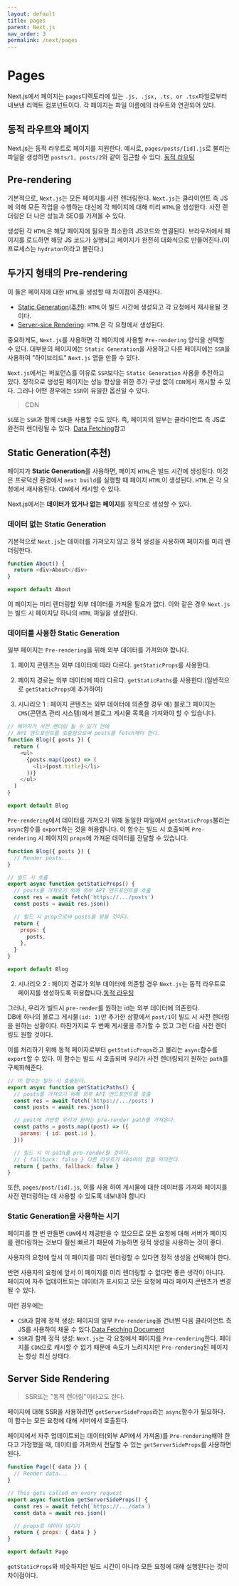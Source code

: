 ```yaml
---
layout: default
title: pages
parent: Next.js
nav_order: 3
permalink: /next/pages
---
```


# Pages
Next.js에서 페이지는 `pages`디렉토리에 있는 `.js, .jsx, .ts, or .tsx`파일로부터 내보낸 리액트 컴포넌트이다. 각 페이지는 파일 이름에의 라우트와 연관되어 있다.

## 동적 라우트와 페이지
Next.js는 동적 라우트로 페이지를 지원한다. 예시로, `pages/posts/[id].js`로 불리는 파일을 생성하면 `posts/1, posts/2`와 같이 접근할 수 있다. [동적 라우팅](https://nextjs.org/docs/routing/dynamic-routes)

## Pre-rendering
기본적으로, `Next.js`는 모든 페이지를 사전 렌더링한다. `Next.js`는 클라이언트 측 JS에 의해 모든 작업을 수행하는 대신에 각 페이지에 대해 미리 `HTML`을 생성한다. 사전 렌더링은 더 나은 성능과 SEO를 가져올 수 있다.

생성된 각 `HTML`은 해당 페이지에 필요한 최소한의 JS코드와 연결된다. 브라우저에서 페이지를 로드하면 해당 JS 코드가 실행되고 페이지가 완전히 대화식으로 만들어진다.(이 프로세스는 `hydraton`이라고 불린다.)

## 두가지 형태의 Pre-rendering
이 둘은 페이지에 대한 `HTML`을 생성할 때 차이점이 존재한다.
- [Static Generation(추천)](https://nextjs.org/docs/basic-features/pages#static-generation-recommended): `HTML`이 빌드 시간에 생성되고 각 요청에서 재사용될 것이다.
- [Server-sice Rendering](https://nextjs.org/docs/basic-features/pages#server-side-rendering): `HTML`은 각 요청에서 생성된다.

중요하게도, `Next.js`를 사용하면 각 페이지에 사용할 `Pre-rendering` 양식을 선택할 수 있다. 대부분의 페이지에는 `Static Generation`을 사용하고 다른 페이지에는 `SSR`을 사용하여 "하이브리드" `Next.js` 앱을 만들 수 있다.

`Next.js`에서는 퍼포먼스를 이유로 `SSR`보다는 `Static Generation` 사용을 추천하고 있다. 정적으로 생성된 페이지는 성능 향상을 위한 추가 구성 없이 `CDN`에서 캐시할 수 있다. 그러나 어떤 경우에는 `SSR`이 유일한 옵션일 수 있다.

> CDN<br>


`SG`또는 `SSR`과 함께 `CSR`을 사용할 수도 있다. 즉, 페이지의 일부는 클라이언트 측 JS로 완전히 렌더링될 수 있다. [Data Fetching](https://nextjs.org/docs/basic-features/data-fetching/client-side)참고

## Static Generation(추천)
페이지가 **Static Generation**를 사용하면, 페이지 `HTML`은 빌드 시간에 생성된다. 이것은 프로덕션 환경에서 `next build`를 실행할 때 페이지 `HTML`이 생성된다. `HTML`은 각 요청에서 재사용된다. `CDN`에서 캐시할 수 있다.

Next.js에서는 **데이터가 있거나 없는 페이지**를 정적으로 생성할 수 있다.

### 데이터 없는 Static Generation
기본적으로 `Next.js`는 데이터를 가져오지 않고 정적 생성을 사용하여 페이지를 미리 렌더링한다.
``` js
function About() {
  return <div>About</div>
}

export default About
```
이 페이지는 미리 렌더링할 외부 데이터를 가져올 필요가 없다. 이와 같은 경우 `Next.js`는 빌드 시 페이지당 하나의 `HTML` 파일을 생성한다.

### 데이터를 사용한 Static Generation
일부 페이지는 `Pre-rendering`을 위해 외부 데이터를 가져와야 합니다.
1. 페이지 콘텐츠는 외부 데이터에 따라 다르다. `getStaticProps`를 사용한다.
2. 페이지 경로는 외부 데이터에 따라 다르다. `getStaticPaths`를 사용한다.(일반적으로 `getStaticProps`에 추가하여)

1. 시나리오 1 : 페이지 콘텐츠는 외부 데이터에 의존할 경우
예) 블로그 페이지는 `CMS`(콘텐츠 관리 시스템)에서 블로그 게시물 목록을 가져와야 할 수 있습니다.

``` js
// 페이지가 사전 렌더링 될 수 있기 전에
// API 엔드포인트를 호출함으로써 posts를 fetch해야 한다.
function Blog({ posts }) {
  return (
    <ul>
      {posts.map((post) => (
        <li>{post.title}</li>
      ))}
    </ul>
  )
}

export default Blog
```

`Pre-rendering`에서 데이터를 가져오기 위해 동일한 파일에서 `getStaticProps`불리는 `async`함수를 `export`하는 것을 허용합니다. 이 함수는 빌드 시 호출되며 `Pre-rendering` 시 페이지의 `props`에 가져온 데이터를 전달할 수 있습니다.

``` js
function Blog({ posts }) {
  // Render posts...
}

// 빌드 시 호출
export async function getStaticProps() {
  // posts를 가져오기 위해 외부 API 엔드포인트를 호출
  const res = await fetch('https://.../posts')
  const posts = await res.json()

  // 빌드 시 prop으로써 posts를 받을 것이다.
  return {
    props: {
      posts,
    },
  }
}

export default Blog
```

2. 시나리오 2 : 페이지 경로가 외부 데이터에 의존할 경우
`Next.js`는 동적 라우트로 페이지를 생성하도록 허용합니다.[동적 라우팅](#동적-라우트와-페이지)

그러나, 우리가 빌드시 `pre-render`를 원하는 id는 외부 데이터에 의존한다.<br>
DB에 하나의 블로그 게시물`(id: 1)`만 추가한 상황에서 `post/1`이 빌드 시 사전 렌더링을 원하는 상황이다. 마찬가지로 두 번째 게시물을 추가할 수 있고 그런 다음 사전 렌더링도 원할 것이다.

이를 처리하기 위해 동적 페이지로부터 `getStaticProps`라고 불리는 `async`함수를 `export`할 수 있다. 이 함수는 빌드 시 호출되며 우리가 사전 렌더링되기 원하는 `path`를 구체화해준다.

``` js
// 이 함수는 빌드 시 호출된다.
export async function getStaticPaths() {
  // posts를 가져오기 위해 외부 API 엔드포인트를 호출
  const res = await fetch('https://.../posts')
  const posts = await res.json()

  // post에 기반한 우리가 원하는 pre-render path를 가져온다.
  const paths = posts.map((post) => ({
    params: { id: post.id },
  }))

  // 빌드 시 이 path를 pre-render할 것이다.
  // { fallback: false } 다른 라우트가 404여야 함을 의미한다.
  return { paths, fallback: false }
}
```

또한, `pages/post/[id].js`, 
이를 사용 하여 게시물에 대한 데이터를 가져와 페이지를 사전 렌더링하는 데 사용할 수 있도록 내보내야 합니다

### Static Generation을 사용하는 시기
페이지를 한 번 만들면 `CDN`에서 제공받을 수 있으므로 모든 요청에 대해 서버가 페이지를 렌더링하는 것보다 훨씬 빠르기 때문에 가능하면 정적 생성을 사용하는 것이 좋다.

사용자의 요청에 앞서 이 페이지를 미리 렌더링할 수 있다면 정적 생성을 선택해야 한다.

반면 사용자의 요청에 앞서 이 페이지를 미리 렌더링할 수 없다면 좋은 생각이 아니다. 페이지에 자주 업데이트되는 데이터가 표시되고 모든 요청에 따라 페이지 콘텐츠가 변경될 수 있다.

이런 경우에는
- `CSR`과 함께 정적 생성: 페이지의 일부 `Pre-rendering`을 건너뛴 다음 클라이언트 측 JS를 사용하여 채울 수 있다.[Data Fetching Document](https://nextjs.org/docs/basic-features/data-fetching/client-side)
- `SSR`과 함께 정적 생성: `Next.js`는 각 요청에서 페이지를 `Pre-rendering`한다. 페이지를 `CDN`으로 캐시할 수 없기 때문에 속도가 느려지지만 `Pre-rendering`된 페이지는 항상 최신 상태다.

## Server Side Rendering
> SSR또는 "동적 렌더링"이라고도 한다.

페이지에 대해 SSR을 사용하려면 `getServerSideProps`라는 `async`함수가 필요하다. 이 함수는 모든 요청에 대해 서버에서 호출된다.

페이지에서 자주 업데이트되는 데이터(외부 API에서 가져옴)를 `Pre-rendering`해야 한다고 가정했을 때, 데이터를 가져와서 전달할 수 있는 `getServerSideProps`를 사용하면 된다.

``` js
function Page({ data }) {
  // Render data...
}

// This gets called on every request
export async function getServerSideProps() {
  const res = await fetch(`https://.../data`)
  const data = await res.json()

  // props로 데이터 넘기기
  return { props: { data } }
}

export default Page
```

`getStaticProps`와 비슷하지만 빌드 시간이 아니라 모든 요청에 대해 실행된다는 것이 차이점이다.
